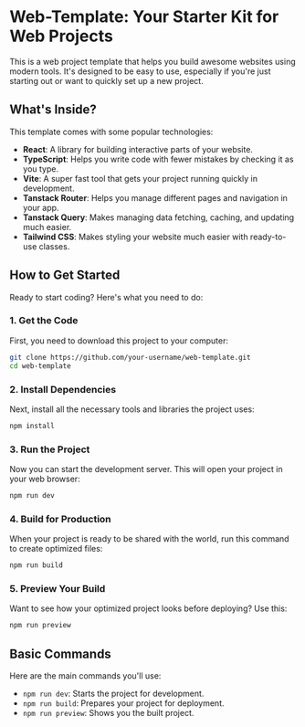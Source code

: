 # Web-Template: Your Starter Kit for Web Projects

This is a web project template that helps you build awesome websites using modern tools. It's designed to be easy to use, especially if you're just starting out or want to quickly set up a new project.

## What's Inside?

This template comes with some popular technologies:

- **React**: A library for building interactive parts of your website.
- **TypeScript**: Helps you write code with fewer mistakes by checking it as you type.
- **Vite**: A super fast tool that gets your project running quickly in development.
- **Tanstack Router**: Helps you manage different pages and navigation in your app.
- **Tanstack Query**: Makes managing data fetching, caching, and updating much easier.
- **Tailwind CSS**: Makes styling your website much easier with ready-to-use classes.

## How to Get Started

Ready to start coding? Here's what you need to do:

### 1. Get the Code

First, you need to download this project to your computer:

```bash
git clone https://github.com/your-username/web-template.git
cd web-template
```

### 2. Install Dependencies

Next, install all the necessary tools and libraries the project uses:

```bash
npm install
```

### 3. Run the Project

Now you can start the development server. This will open your project in your web browser:

```bash
npm run dev
```

### 4. Build for Production

When your project is ready to be shared with the world, run this command to create optimized files:

```bash
npm run build
```

### 5. Preview Your Build

Want to see how your optimized project looks before deploying? Use this:

```bash
npm run preview
```

## Basic Commands

Here are the main commands you'll use:

- `npm run dev`: Starts the project for development.
- `npm run build`: Prepares your project for deployment.
- `npm run preview`: Shows you the built project.
